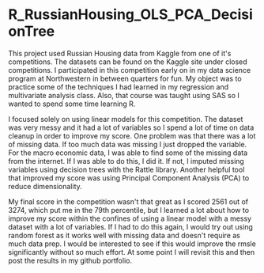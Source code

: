 # R_RussianHousing_OLS_PCA_DecisionTree


This project used Russian Housing data from Kaggle from one of it's competitions. The datasets can be found on the Kaggle site under closed competitions. I participated in this competition early on in my data science program at Northwestern in between quarters for fun. My object was to practice some of the techniques I had learned in my regression and multivariate analysis class. Also, that course was taught using SAS so I wanted to spend some time learning R. 

I focused solely on using linear models for this competition. The dataset was very messy and it had a lot of variables so I spend a lot of time on data cleanup in order to improve my score. One problem was that there was a lot of missing data. If too much data was missing I just dropped the variable. For the macro economic data, I was able to find some of the missing data from the internet. If I was able to do this, I did it. If not, I imputed missing variables using decision trees with the Rattle library. Another helpful tool that improved my score was using Principal Component Analysis (PCA) to reduce dimensionality. 

My final score in the competition wasn't that great as I scored 2561 out of 3274, which put me in the 79th percentile, but I learned a lot about how to improve my score within the confines of using a linear model with a messy dataset with a lot of variables. If I had to do this again, I would try out using random forest as it works well with missing data and doesn't require as much data prep. I would be interested to see if this would improve the rmsle significantly without so much effort. At some point I will revisit this and then post the results in my github portfolio.
